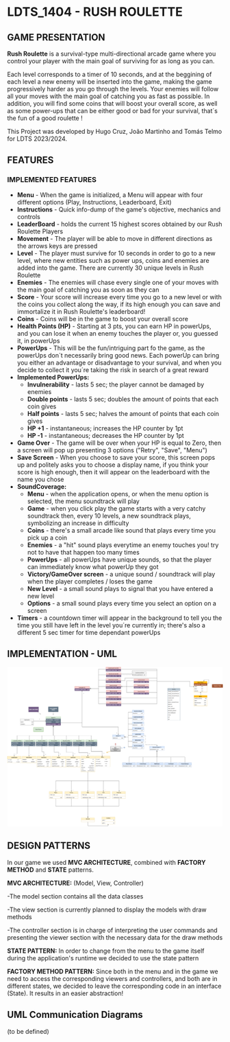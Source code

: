 # LDTS_1404 - RUSH ROULETTE

## GAME PRESENTATION

**Rush Roulette** is a survival-type multi-directional arcade game where you control your player with the main goal of surviving for as long as you can. 

Each level corresponds to a timer of 10 seconds, and at the beggining of each level a new enemy will be inserted into the game, making the game progressively harder as you go through the levels. Your enemies will follow all your moves with the main goal of catching you as fast as possible. In addition, you will find some coins that will boost your overall score, as well as some power-ups that can be either good or bad for your survival, that´s the fun of a good roulette ! 

This Project was developed by Hugo Cruz, João Martinho and Tomás Telmo for LDTS 2023/2024.

## FEATURES
### IMPLEMENTED FEATURES
* **Menu** - When the game is initialized, a Menu will appear with four different options (Play, Instructions, Leaderboard, Exit)
* **Instructions** - Quick info-dump of the game's objective, mechanics and controls
* **LeaderBoard** - holds the current 15 highest scores obtained by our Rush Roulette Players
* **Movement** - The player will be able to move in different directions as the arrows keys are pressed
* **Level** - The player must survive for 10 seconds in order to go to a new level, where new entities such as power ups, coins and enemies are added into the game. There are currently 30 unique levels in Rush Roulette
* **Enemies** - The enemies will chase every single one of your moves with the main goal of catching you as soon as they can
* **Score** - Your score will increase every time you go to a new level or with the coins you collect along the way, if its high enough you can save and immortalize it in Rush Roulette's leaderboard!
* **Coins** - Coins will be in the game to boost your overall score
* **Health Points (HP)** - Starting at 3 pts, you can earn HP in powerUps, and you can lose it when an enemy touches the player or, you guessed it, in powerUps
* **PowerUps** - This will be the fun/intriguing part fo the game, as the powerUps don´t necessarily bring good news. Each powerUp can bring you either an advantage or disadvantage to your survival, and when you decide to collect it you´re taking the risk in search of a great reward
* **Implemented PowerUps:**
  * **Invulnerability** - lasts 5 sec; the player cannot be damaged by enemies
  * **Double points** - lasts 5 sec; doubles the amount of points that each coin gives
  * **Half points** - lasts 5 sec; halves the amount of points that each coin gives
  * **HP +1** - instantaneous; increases the HP counter by 1pt
  * **HP -1** - instantaneous; decreases the HP counter by 1pt
* **Game Over** - The game will be over when your HP is equal to Zero, then a screen will pop up presenting 3 options ("Retry", "Save", "Menu")
* **Save Screen** - When you choose to save your score, this screen pops up and politely asks you to choose a display name, if you think your score is high enough, then it will appear on the leaderboard with the name you chose
* **SoundCoverage:** 
  * **Menu** - when the application opens, or when the menu option is selected, the menu soundtrack will play 
  * **Game** - when you click play the game starts with a very catchy soundtrack then, every 10 levels, a new soundtrack plays, symbolizing an increase in difficulty
  * **Coins** - there's a small arcade like sound that plays every time you pick up a coin
  * **Enemies** - a "hit" sound plays everytime an enemy touches you! try not to have that happen too many times 
  * **PowerUps** - all powerUps have unique sounds, so that the player can immediately know what powerUp they got 
  * **Victory/GameOver screen** - a unique sound / soundtrack will play when the player completes / loses the game
  * **New Level** - a small sound plays to signal that you have entered a new level
  * **Options** - a small sound plays every time you select an option on a screen
* **Timers** - a countdown timer will appear in the background to tell you the time you still have left in the level you´re currently in; there's also a different 5 sec timer for time dependant powerUps

## IMPLEMENTATION - UML

![](docs/Images/LDTS-UML.drawio.png)

## DESIGN PATTERNS
In our game we used **MVC ARCHITECTURE**, combined with **FACTORY METHOD** and **STATE** patterns. 

**MVC ARCHITECTURE:** (Model, View, Controller)

-The model section contains all the data classes

-The view section is currently planned to display the models with draw methods

-The controller section is in charge of interpreting the user commands and presenting the viewer section with the necessary data for the draw methods

**STATE PATTERN:**
In order to change from the menu to the game itself during the application's runtime we decided to use the state pattern

**FACTORY METHOD PATTERN:**
Since both in the menu and in the game we need to access the corresponding viewers and controllers, and both are in different states, we decided to leave the corresponding code in an interface (State<T>). It results in an easier abstraction!  

## UML Communication Diagrams 
(to be defined)